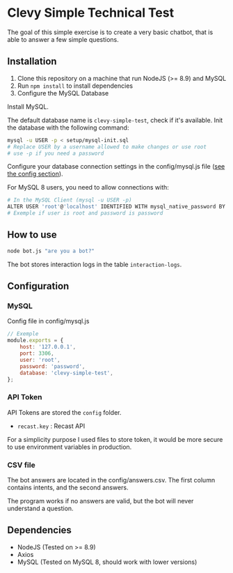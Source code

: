 # Clevy Simple Technical Test
The goal of this simple exercise is to create a very basic chatbot, that is able to answer a few simple questions.

## Installation
1. Clone this repository on a machine that run NodeJS (>= 8.9) and MySQL
2. Run `npm install` to install dependencies
3. Configure the MySQL Database

Install MySQL.

The default database name is `clevy-simple-test`, check if it's available. Init the database with the following command:
``` bash
mysql -u USER -p < setup/mysql-init.sql
# Replace USER by a username allowed to make changes or use root
# use -p if you need a password
```
Configure your database connection settings in the config/mysql.js file ([see the config section](#mysql)).

For MySQL 8 users, you need to allow connections with:
``` bash
# In the MySQL Client (mysql -u USER -p)
ALTER USER 'root'@'localhost' IDENTIFIED WITH mysql_native_password BY 'password'
# Exemple if user is root and password is password
```

## How to use
``` bash
node bot.js "are you a bot?"
```
The bot stores interaction logs in the table `interaction-logs`.

## Configuration

### MySQL
Config file in config/mysql.js
``` javascript
// Exemple
module.exports = {
	host: '127.0.0.1',
	port: 3306,
	user: 'root',
	password: 'password',
	database: 'clevy-simple-test',
};
```

### API Token
API Tokens are stored the `config` folder.
- `recast.key` : Recast API

For a simplicity purpose I used files to store token, it would be more secure to use environment variables in production.

### CSV file
The bot answers are located in the config/answers.csv. The first column contains intents, and the second answers.

The program works if no answers are valid, but the bot will never understand a question.

## Dependencies
- NodeJS (Tested on >= 8.9)
- Axios
- MySQL (Tested on MySQL 8, should work with lower versions)
